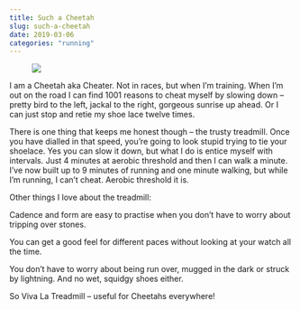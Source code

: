 ```yaml
---
title: Such a Cheetah
slug: such-a-cheetah
date: 2019-03-06
categories: "running"
---
```


<figure class="wp-block-image is-resized"><img src="http://res.cloudinary.com/dy6grlu8z/image/upload/v1558866453/se9p9ir1gukgfj8irgmo.jpg"/></figure>



<p>I am a Cheetah aka Cheater. Not in races, but when I’m training. When I’m out on the road I can find 1001 reasons to cheat myself by slowing down – pretty bird to the left, jackal to the right, gorgeous sunrise up ahead. Or I can just stop and retie my shoe lace twelve times.</p>



<p>There is one thing that keeps me honest though – the trusty treadmill. Once you have dialled in that speed, you’re going to look stupid trying to tie your shoelace. Yes you can slow it down, but what I do is entice myself with intervals. Just 4 minutes at aerobic threshold and then I can walk a minute. I’ve now built up to 9 minutes of running and one minute walking, but while I’m running, I can’t cheat.  Aerobic threshold it is. </p>



<p>Other things I love about the treadmill:</p>



<p>Cadence and form are easy to practise when you don’t have to worry about tripping over stones.</p>



<p>You can get a good feel for different paces without looking at your watch all the time.</p>



<p>You don’t have to worry about being run over, mugged in the dark or struck by lightning. And no wet, squidgy shoes either.</p>



<p>So Viva La Treadmill – useful for Cheetahs everywhere!</p>



<p></p>


